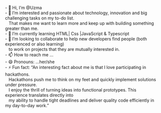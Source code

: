  <body style="background-image:url('https://i.pinimg.com/736x/f6/b7/c1/f6b7c140e4021f3c18b5ee5f384b9e15.jpg')";>
- 👋 Hi, I’m @Uzma <br>
- 👀 I’m interested and passionate about technology, innovation and big challenging tasks on my to-do list. <br>
    &nbsp;&nbsp; That makes me want to learn more and keep up with building something greater than me. <br>
- 🌱 I’m currently learning HTML| Css |JavaScript & Typescript  <br>
- 💞️ I’m looking to collaborate to help new developers find people (both experienced or also learning) <br>
     &nbsp;&nbsp;  to work on projects that they are mutually interested in. <br>
- 📫 How to reach me ... <br>
- 😄 Pronouns: ...her/she <br>
- ⚡ Fun fact: “An interesting fact about me is that I love participating in hackathons. <br>
    &nbsp;&nbsp;  Hackathons push me to think on my feet and quickly implement solutions under pressure. <br>
    &nbsp;&nbsp;  I enjoy the thrill of turning ideas into functional prototypes. This experience translates directly into <br>
    &nbsp;&nbsp;  my ability to handle tight deadlines and deliver quality code efficiently in my day-to-day work.”
</body>
<!---
UzmaTahir97/UzmaTahir97 is a ✨ special ✨ repository because its `README.md` (this file) appears on your GitHub profile.
You can click the Preview link to take a look at your changes.
--->
